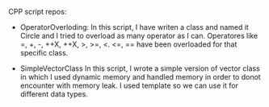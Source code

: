 CPP script repos:

- OperatorOverloding:
  In this script, I have writen a class and named it Circle and I tried to overload as many
  operator as I can. Operatores like =, +, -, ++X, ++X, >, >=, <. <=, == have been overloaded
  for that specific class.
  
 - SimpleVectorClass
   In this script, I wrote a simple version of vector class in which I used dynamic memory 
   and handled memory in order to donot encounter with memory leak. I used template so we can
   use it for different data types.
